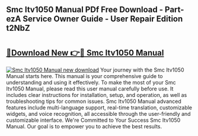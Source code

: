 ## Smc Itv1050 Manual PDf Free Download - Part-ezA Service Owner Guide - User Repair Edition t2NbZ

# <h2><a href="http://cf2488.oget.top/?id=Smc+Itv1050+Manual">🔗Download New 👉🔴 Smc Itv1050 Manual</a></h2>

[![Smc Itv1050 Manual new download](https://i.imgur.com/5g1atiW.png)](http://cf2488.oget.top/?id=Smc+Itv1050+Manual)
Your journey with the Smc Itv1050 Manual starts here. This manual is your comprehensive guide to understanding and using it effectively. To make the most of your Smc Itv1050 Manual, please read this user manual carefully before use. It includes clear instructions for installation, setup, and operation, as well as troubleshooting tips for common issues. Smc Itv1050 Manual advanced features include multi-language support, real-time translation, customizable widgets, and voice recognition, all accessible through the user-friendly and customizable interface. We're Committed to Your Success Smc Itv1050 Manual. Our goal is to empower you to achieve the best results.
